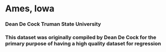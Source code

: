 # Ames, Iowa
### Dean De Cock Truman State University
### This dataset was originally compiled by Dean De Cock for the primary purpose of having a high quality dataset for regression
